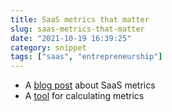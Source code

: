 ```yaml
---
title: SaaS metrics that matter
slug: saas-metrics-that-matter
date: "2021-10-19 16:39:25"
category: snippet
tags: ["saas", "entrepreneurship"]
---
```


- A [blog post](https://sacks.substack.com/p/the-saas-metrics-that-matter) about SaaS metrics
- A [tool](https://www.saasgrid.com/) for calculating metrics
